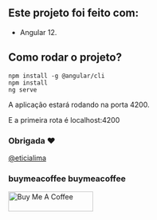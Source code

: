 
## Este projeto foi feito com:

* Angular 12.

## Como rodar o projeto?

``` 
npm install -g @angular/cli
npm install
ng serve
```

A aplicação estará rodando na porta 4200.

E a primeira rota é localhost:4200 

### Obrigada ❤️
[@eticialima](https://www.instagram.com/eticialima)

### buymeacoffee buymeacoffee

<a href="https://www.buymeacoffee.com/leticialima" target="_blank">
 <img  src="https://cdn.buymeacoffee.com/buttons/default-red.png" alt="Buy Me A Coffee" height="40" width="170">
</a>
